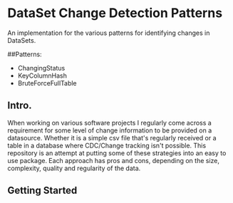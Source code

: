# DataSet Change Detection Patterns
An implementation for the various patterns for identifying changes in DataSets.   

##Patterns:
* ChangingStatus
* KeyColumnHash
* BruteForceFullTable

## Intro.

When working on various software projects I regularly come across a requirement for some level of change information to be provided on a datasource.  Whether 
it is a simple csv file that's regularly received or a table in a database where CDC/Change tracking isn't possible.   This repository is an attempt 
at putting some of these strategies into an easy to use package.  Each approach has pros and cons, depending on the size, complexity, quality and regularity
of the data.  

## Getting Started

